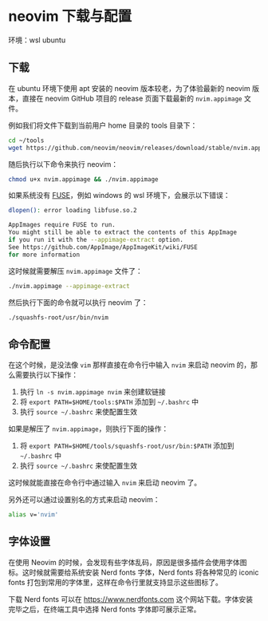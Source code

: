 # neovim 下载与配置

环境：wsl ubuntu

## 下载

在 ubuntu 环境下使用 apt 安装的 neovim 版本较老，为了体验最新的 neovim 版本，直接在 neovim GitHub 项目的 release 页面下载最新的 `nvim.appimage` 文件。

例如我们将文件下载到当前用户 home 目录的 tools 目录下：

```bash
cd ~/tools
wget https://github.com/neovim/neovim/releases/download/stable/nvim.appimage
```

随后执行以下命令来执行 neovim：

```bash
chmod u+x nvim.appimage && ./nvim.appimage
```

如果系统没有 [FUSE](https://github.com/AppImage/AppImageKit/wiki/FUSE)，例如 windows 的 wsl 环境下，会展示以下错误：

```bash
dlopen(): error loading libfuse.so.2

AppImages require FUSE to run.
You might still be able to extract the contents of this AppImage
if you run it with the --appimage-extract option.
See https://github.com/AppImage/AppImageKit/wiki/FUSE
for more information
```

这时候就需要解压 `nvim.appimage` 文件了：

```bash
./nvim.appimage --appimage-extract
```

然后执行下面的命令就可以执行 neovim 了：

```bash
./squashfs-root/usr/bin/nvim
```

## 命令配置

在这个时候，是没法像 `vim` 那样直接在命令行中输入 `nvim` 来启动 neovim 的，那么需要执行以下操作：

1. 执行 `ln -s nvim.appimage nvim` 来创建软链接
2. 将 `export PATH=$HOME/tools:$PATH` 添加到 `~/.bashrc` 中
3. 执行 `source ~/.bashrc` 来使配置生效

如果是解压了 `nvim.appimage`，则执行下面的操作：

1. 将 `export PATH=$HOME/tools/squashfs-root/usr/bin:$PATH` 添加到 `~/.bashrc` 中
2. 执行 `source ~/.bashrc` 来使配置生效

这时候就能直接在命令行中通过输入 `nvim` 来启动 neovim 了。

另外还可以通过设置别名的方式来启动 neovim：

```bash
alias v='nvim'
```

## 字体设置

在使用 Neovim 的时候，会发现有些字体乱码，原因是很多插件会使用字体图标。这时候就需要给系统安装 Nerd fonts 字体，Nerd fonts 将各种常见的 iconic fonts 打包到常用的字体里，这样在命令行里就支持显示这些图标了。

下载 Nerd fonts 可以在 https://www.nerdfonts.com 这个网站下载。字体安装完毕之后，在终端工具中选择 Nerd fonts 字体即可展示正常。
